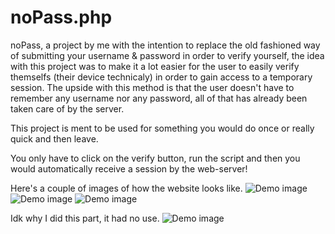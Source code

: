 # noPass.php
noPass, a project by me with the intention to replace the old fashioned way of submitting your username & password in order to verify yourself, the idea with this project was to make it a lot easier for the user to easily verify themselfs (their device technicaly) in order to gain access to a temporary session. The upside with this method is that the user doesn't have to remember any username nor any password, all of that has already been taken care of by the server.

This project is ment to be used for something you would do once or really quick and then leave.

You only have to click on the verify button, run the script and then you would automatically receive a session by the web-server!

Here's a couple of images of how the website looks like.
![Demo image](https://raw.githubusercontent.com/Beyarz/noPass.php/master/index.png)
![Demo image](https://raw.githubusercontent.com/Beyarz/noPass.php/master/verification.png)
![Demo image](https://raw.githubusercontent.com/Beyarz/noPass.php/master/home.png)

Idk why I did this part, it had no use.
![Demo image](https://raw.githubusercontent.com/Beyarz/noPass.php/master/about.png)
